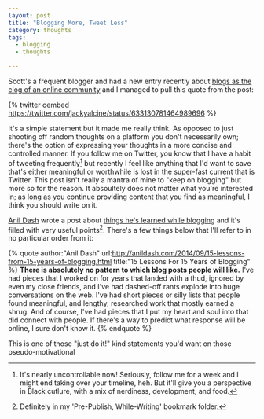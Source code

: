 ```yaml
---
layout: post
title: "Blogging More, Tweet Less"
category: thoughts
tags:
  - blogging
  - thoughts

---
```


Scott's a frequent blogger and had a new entry recently about [blogs as
the clog of an online community][1] and I managed to pull this quote from the
post:

{% twitter oembed https://twitter.com/jackyalcine/status/633130781464989696 %}

It's a simple statement but it made me really think. As opposed to just shooting
off random thoughts on a platform you don't necessarily own; there's the option
of expressing your thoughts in a more concise and controlled manner. If you
follow me on Twitter, you know that I have a habit of tweeting frequently[^1]
but recently I feel like anything that I'd want to save that's either meaningful
or worthwhile is lost in the super-fast current that is Twitter. This post isn't
really a mantra of mine to "keep on blogging" but more so for the reason. It
absoultely does not matter what you're interested in; as long as you continue
providing content that you find as meaningful, I think you should write on it.

[Anil Dash][] wrote a post about [things he's learned while blogging][2] and
it's filled with very useful points[^2]. There's a few things below that I'll
refer to in no particular order from it:

{% quote author:"Anil Dash" url:http://anildash.com/2014/09/15-lessons-from-15-years-of-blogging.html title:"15 Lessons For 15 Years of Blogging" %}
**There is absolutely no pattern to which blog posts people will like.** I've
had pieces that I worked on for years that landed with a thud, ignored by
even my close friends, and I've had dashed-off rants explode into huge
conversations on the web. I've had short pieces or silly lists that people
found meaningful, and lengthy, researched work that mostly earned a shrug.
And of course, I've had pieces that I put my heart and soul into that did
connect with people. If there's a way to predict what response will be
online, I sure don't know it.
{% endquote %}

This is one of those "just do it!" kind statements you'd want on those
pseudo-motivational

[1]: http://www.hanselman.com/blog/YourBlogIsTheEngineOfCommunity.aspx
[2]: http://anildash.com/2014/09/15-lessons-from-15-years-of-blogging.html
[anil dash]: http://anildash.com/
[^1]: It's nearly uncontrollable now! Seriously, follow me for a week and I might end taking over your timeline, heh. But it'll give you a perspective in Black cutlure, with a mix of nerdiness, development, and food.
[^2]: Definitely in my 'Pre-Publish, While-Writing' bookmark folder.

